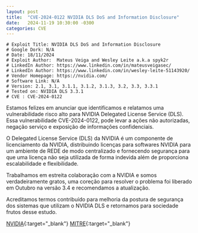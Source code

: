 ```yaml
---
layout: post
title:  "CVE-2024-0122 NVIDIA DLS DoS and Information Disclosure"
date:   2024-11-19 10:30:00 -0300
categories: CVE
---
```

```text
# Exploit Title: NVIDIA DLS DoS and Information Disclosure
# Google Dork: N/A
# Date: 18/11/2024
# Exploit Author:  Mateus Veiga and Wesley Leite a.k.a spyk2r 
# LinkedIn Author: https://www.linkedin.com/in/mateusveigasec/
# LinkedIn Author: https://www.linkedin.com/in/wesley-leite-51143920/
# Vendor Homepage: https://nvidia.com/
# Software Link: N/A
# Version: 2.1, 3.1, 3.1.1, 3.1.2, 3.1.3, 3.2, 3.3, 3.3.1
# Tested on: NVIDIA DLS 3.3.1
# CVE : CVE-2024-0122
```
Estamos felizes em anunciar que identificamos e relatamos uma vulnerabilidade risco alto para NVIDIA Delegated License Service (DLS). Essa vulnerabilidade CVE-2024-0122, pode levar a ações não autorizadas, negação serviço e exposição de informações confidenciais.

O Delegated License Service (DLS) da NVIDIA é um componente de licenciamento da NVIDIA, distribuindo licenças para softwares NVIDIA para um ambiente de REDE de modo centralizado e fornecendo segurança para que uma licença não seja utilizada de forma indevida além de proporciona escalabilidade e flexibilidade. 

Trabalhamos em estreita colaboração com a NVIDIA e somos verdadeiramente gratos, uma coreção para resolver o problema foi liberado em Outubro na versão 3.4 e recomendamos a atualização.

Acreditamos termos contribuído para melhoria da postura de segurança dos sistemas que utilizam o NVIDIA DLS e retornamos para sociedade frutos desse estudo.


[NVIDIA](https://nvidia.custhelp.com/app/answers/detail/a_id/5570 'NVIDIA'){:target="_blank"}
[MITRE](https://cve.mitre.org/cgi-bin/cvename.cgi?name=CVE-2024-0122 'CVE MITRE'){:target="_blank"}
